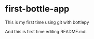 # first-bottle-app
This is my first time using git with bottlepy

And this is first time editing README.md.
